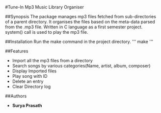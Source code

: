 #Tune-In Mp3 Music Library Organiser

##Synopsis
The package manages mp3 files fetched from sub-directories of a parent directory. It organises the files based on the meta-data parsed from the .mp3 file. Written in C language as a first semester project. system() call is used to play the mp3 file.

##Installation
Run the make command in the project directory.
'''
make
'''

##Features
* Import all the mp3 files from a directory
* Search songs by various categories(Name, artist, album, composer)
* Display Imported files
* Play song with ID
* Delete an entry
* Clear Directory log


##Authors
* **Surya Prasath** 
